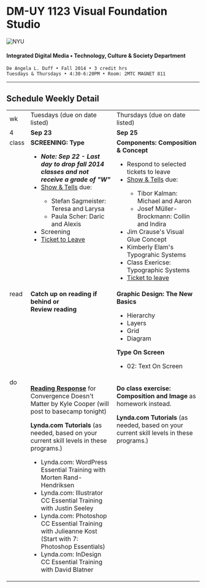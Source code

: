 # DM-UY 1123 Visual Foundation Studio

![NYU](http://ws2.polishedsolid.com/de/nyu_soe_logo.png)
#### Integrated Digital Media • Technology, Culture &amp; Society Department

    De Angela L. Duff • Fall 2014 • 3 credit hrs
    Tuesdays & Thursdays • 4:30-6:20PM • Room: 2MTC MAGNET 811 

---

## Schedule Weekly Detail

<table>
<tr>
<td>wk</td>
<td>Tuesdays (due on date listed)</td>
<td>Thursdays (due on date listed)</td>
</tr>
<!-- dates -->
<tr>
  <td valign="top">4</td>
  <td valign="top"><strong>Sep 23</strong></td>
  <td valign="top"><strong>Sep 25</strong></td>
</tr>
<!-- class -->
<tr>
  <td valign="top" width="4%">class</td>
  <td valign="top" width="48%"><strong>SCREENING: Type</strong>
  <ul>
  <li><strong><i>Note: Sep 22 - Last day to drop fall 2014 classes and not receive a grade of "W"</i></strong>
  <li><a href="../projects/dm1123_vfs_show_and_tells.md">Show &amp; Tells</a> due:</li>
    <ul>
      <li>Stefan Sagmeister: Teresa and Larysa</li>
      <li>Paula Scher: Daric and Alexis</li>
    </ul>
  <li>Screening</li>
   <li><a href="../projects/dm1123_vfs_tickets_to_leave.md">Ticket to Leave</a></li>
  </ul>

  </td>
  <td valign="top" width="48%"><strong>Components: Composition &amp; Concept</strong>
    <ul>
    <li>Respond to selected tickets to leave</li>
    <li><a href="../projects/dm1123_vfs_show_and_tells.md">Show &amp; Tells</a> due:</li>
    <ul>
      <li>Tibor Kalman: Michael and Aaron</li>
      <li>Josef Müller-Brockmann: Collin and Indira</li>
    </ul>
    <li>Jim Crause's Visual Glue Concept</li>
    <li>Kimberly Elam's Typograhic Systems</li>
    <li>Class Exericse: Typographic Systems</li>
    <li><a href="../projects/dm1123_vfs_tickets_to_leave.md">Ticket to leave</a></li>
    </ul>
  </td>
</tr>

<!-- read -->
<tr>
  <td valign="top">read</td>
  <td valign="top"><strong>Catch up on reading if behind or<br>Review reading</strong></td>
  <td valign="top">
  <strong>Graphic Design: The New Basics</strong>
  <ul>
  <li>Hierarchy</li>
  <li>Layers</li>
  <li>Grid</li>
  <li>Diagram</li>
  </ul>
  <strong>Type On Screen</strong>
  <ul>
  <li>02: Text On Screen</li>
  </ul>
</td>
</tr>

<!-- do -->
<tr>
  <td valign="top">do</td>
  <td valign="top">
  <p><strong><a href="../projects/dm1123_vfs_reading_responses.md" target="_blank">Reading Response</a></strong> for Convergence Doesn't Matter by Kyle Cooper (will post to basecamp tonight)</p>
  <strong>Lynda.com Tutorials</strong> (as needed, based on your current skill levels in these programs.)
  <ul>
  <li>Lynda.com: WordPress Essential Training with Morten Rand-Hendriksen</li>
  <li>Lynda.com: Illustrator CC Essential Training with Justin Seeley</li>
  <li>Lynda.com: Photoshop CC Essential Training with Julieanne Kost (Start with 7: Photoshop Essentials)</li>
  <li>Lynda.com: InDesign CC Essential Training with David Blatner</li>
  </ul></td>
  <td valign="top"><p><strong>Do <a href="../class_exercises/dm3193_class_exercise_image.md" target="_blank"></a>class exercise: Composition and Image</strong> as homework instead.</p>
  <strong>Lynda.com Tutorials</strong> (as needed, based on your current skill levels in these programs.)</td>
</tr>
</table>









